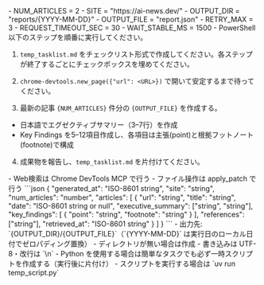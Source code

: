 ﻿<Variables>
- NUM_ARTICLES = 2
- SITE = "https://ai-news.dev/"
- OUTPUT_DIR = "reports/{YYYY-MM-DD}"
- OUTPUT_FILE = "report.json"
- RETRY_MAX = 3
- REQUEST_TIMEOUT_SEC = 30
- WAIT_STABLE_MS = 1500
</Variables>

<CurrentEnvironment>
- PowerShell
</CurrentEnvironment>

<Instructions>
以下のステップを順番に実行してください。

1. `temp_tasklist.md` をチェックリスト形式で作成してください。各ステップが終了するごとにチェックボックスを埋めてください。

2. `chrome-devtools.new_page({"url": <URL>})` で開いて安定するまで待ってください。

3. 最新の記事 `{NUM_ARTICLES}` 件分の `{OUTPUT_FILE}` を作成する。
  - 日本語でエグゼクティブサマリー（3–7行）を作成
  - Key Findings を5–12項目作成し、各項目は主張(point)と根拠フットノート(footnote)で構成

4. 成果物を報告し、`temp_tasklist.md` を片付けてください。
</Instructions>

<Constraints>
- Web検索は Chrome DevTools MCP で行う
- ファイル操作は apply_patch で行う
</Constraints>

<JSONSchema>
```json
{
  "generated_at": "ISO-8601 string",
  "site": "string",
  "num_articles": "number",
  "articles": [
    {
      "url": "string",
      "title": "string",
      "date": "ISO-8601 string or null",
      "executive_summary": ["string", "string"],
      "key_findings": [
        {
          "point": "string",
          "footnote": "string"
        }
      ],
      "references": ["string"],
      "retrieved_at": "ISO-8601 string"
    }
  ]
}
```
</JSONSchema>

<Filesystem>
- 出力先: `{OUTPUT_DIR}/{OUTPUT_FILE}`（`{YYYY-MM-DD}` は実行日のローカル日付でゼロパディング置換）
- ディレクトリが無い場合は作成
- 書き込みは UTF-8・改行は `\n`
</Filesystem>

<Runtime>
- Python を使用する場合は簡単なタスクでも必ず一時スクリプトを作成する（実行後に片付け）
- スクリプトを実行する場合は `uv run temp_script.py`
</Runtime>